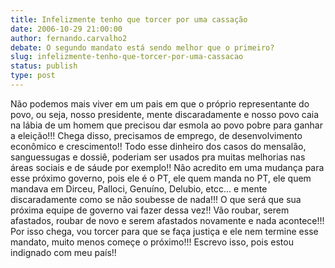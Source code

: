 ```yaml
---
title: Infelizmente tenho que torcer por uma cassação
date: 2006-10-29 21:00:00
author: fernando.carvalho2
debate: O segundo mandato está sendo melhor que o primeiro?
slug: infelizmente-tenho-que-torcer-por-uma-cassacao
status: publish 
type: post
---
```


Não podemos mais viver em um pais em que o próprio representante do povo, ou seja, nosso presidente, mente discaradamente e nosso povo caia na lábia de um homem que precisou dar esmola ao povo pobre para ganhar a eleição!!! Chega disso, precisamos de emprego, de desenvolvimento econômico e crescimento!! Todo esse dinheiro dos casos do mensalão, sanguessugas e dossiê, poderiam ser usados pra muitas melhorias nas áreas sociais e de sáude por exemplo!! Não acredito em uma mudança para esse próximo governo, pois ele é o PT, ele quem manda no PT, ele quem mandava em Dirceu, Palloci, Genuíno, Delubio, etcc... e mente discaradamente como se não soubesse de nada!!! O que será que sua próxima equipe de governo vai fazer dessa vez!! Vão roubar, serem afastados, roubar de novo e serem afastados novamente e nada acontece!!! Por isso chega, vou torcer para que se faça justiça e ele nem termine esse mandato, muito menos começe o próximo!!! Escrevo isso, pois estou indignado com meu país!!
